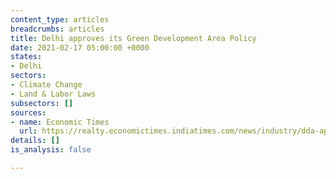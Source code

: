 ```yaml
---
content_type: articles
breadcrumbs: articles
title: Delhi approves its Green Development Area Policy
date: 2021-02-17 05:00:00 +0000
states:
- Delhi
sectors:
- Climate Change
- Land & Labor Laws
subsectors: []
sources:
- name: Economic Times
  url: https://realty.economictimes.indiatimes.com/news/industry/dda-approves-draft-green-development-area-policy-for-sustainable-development/80827270
details: []
is_analysis: false

---
```

